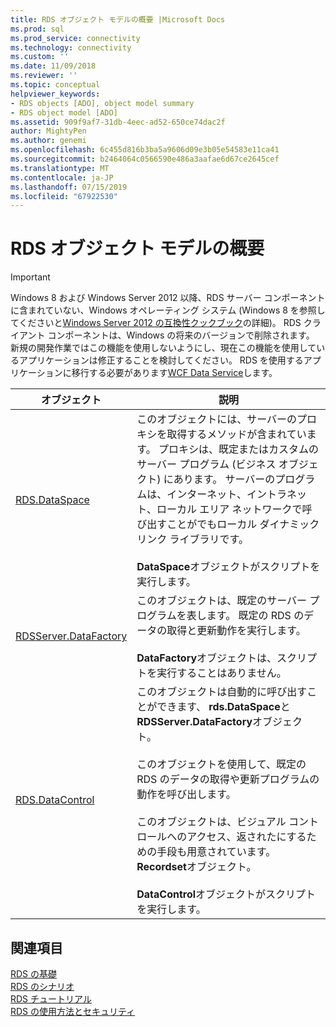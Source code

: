 ```yaml
---
title: RDS オブジェクト モデルの概要 |Microsoft Docs
ms.prod: sql
ms.prod_service: connectivity
ms.technology: connectivity
ms.custom: ''
ms.date: 11/09/2018
ms.reviewer: ''
ms.topic: conceptual
helpviewer_keywords:
- RDS objects [ADO], object model summary
- RDS object model [ADO]
ms.assetid: 909f9af7-31db-4eec-ad52-650ce74dac2f
author: MightyPen
ms.author: genemi
ms.openlocfilehash: 6c455d816b3ba5a9606d09e3b05e54583e11ca41
ms.sourcegitcommit: b2464064c0566590e486a3aafae6d67ce2645cef
ms.translationtype: MT
ms.contentlocale: ja-JP
ms.lasthandoff: 07/15/2019
ms.locfileid: "67922530"
---
```

# <a name="rds-object-model-summary"></a>RDS オブジェクト モデルの概要
> [!IMPORTANT]
>  Windows 8 および Windows Server 2012 以降、RDS サーバー コンポーネントに含まれていない、Windows オペレーティング システム (Windows 8 を参照してくださいと[Windows Server 2012 の互換性クックブック](https://www.microsoft.com/download/details.aspx?id=27416)の詳細)。 RDS クライアント コンポーネントは、Windows の将来のバージョンで削除されます。 新規の開発作業ではこの機能を使用しないようにし、現在この機能を使用しているアプリケーションは修正することを検討してください。 RDS を使用するアプリケーションに移行する必要があります[WCF Data Service](https://go.microsoft.com/fwlink/?LinkId=199565)します。  
  
|オブジェクト|説明|  
|------------|-----------------|  
|[RDS.DataSpace](../../../ado/reference/rds-api/dataspace-object-rds.md)|このオブジェクトには、サーバーのプロキシを取得するメソッドが含まれています。 プロキシは、既定またはカスタムのサーバー プログラム (ビジネス オブジェクト) にあります。 サーバーのプログラムは、インターネット、イントラネット、ローカル エリア ネットワークで呼び出すことがでもローカル ダイナミック リンク ライブラリです。<br /><br /> **DataSpace**オブジェクトがスクリプトを実行します。|  
|[RDSServer.DataFactory](../../../ado/reference/rds-api/datafactory-object-rdsserver.md)|このオブジェクトは、既定のサーバー プログラムを表します。 既定の RDS のデータの取得と更新動作を実行します。<br /><br /> **DataFactory**オブジェクトは、スクリプトを実行することはありません。|  
|[RDS.DataControl](../../../ado/reference/rds-api/datacontrol-object-rds.md)|このオブジェクトは自動的に呼び出すことができます、 **rds.DataSpace**と**RDSServer.DataFactory**オブジェクト。<br /><br /> このオブジェクトを使用して、既定の RDS のデータの取得や更新プログラムの動作を呼び出します。<br /><br /> このオブジェクトは、ビジュアル コントロールへのアクセス、返されたにするための手段も用意されています。 **Recordset**オブジェクト。<br /><br /> **DataControl**オブジェクトがスクリプトを実行します。|  
  
## <a name="see-also"></a>関連項目  
 [RDS の基礎](../../../ado/guide/remote-data-service/rds-fundamentals.md)   
 [RDS のシナリオ](../../../ado/guide/remote-data-service/rds-scenario.md)   
 [RDS チュートリアル](../../../ado/guide/remote-data-service/rds-tutorial.md)   
 [RDS の使用方法とセキュリティ](../../../ado/guide/remote-data-service/rds-usage-and-security.md)


